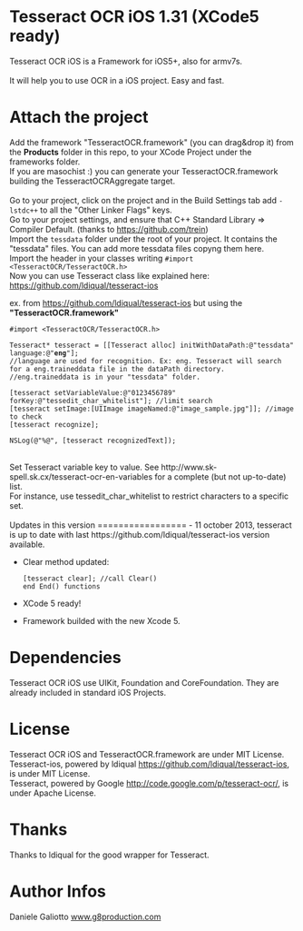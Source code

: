 Tesseract OCR iOS 1.31 (XCode5 ready)
=================

Tesseract OCR iOS is a Framework for iOS5+, also for armv7s.
<br />
<br />
It will help you to use OCR in a iOS project. Easy and fast.

Attach the project
=================

Add the framework "TesseractOCR.framework" (you can drag&drop it) from the <strong>Products</strong> folder in this repo, to your XCode Project under the frameworks folder.
<br />
If you are masochist :) you can generate your TesseractOCR.framework building the TesseractOCRAggregate target. 
<br />
<br />
Go to your project, click on the project and in the Build Settings tab add <code>-lstdc++</code> to all the "Other Linker Flags" keys.
<br />
Go to your project settings, and ensure that C++ Standard Library => Compiler Default. (thanks to https://github.com/trein)
<br />
Import the <code>tessdata</code> folder under the root of your project. It contains the "tessdata" files. You can add more tessdata files copyng them here.
<br />
Import the header in your classes writing <code>#import &lt;TesseractOCR/TesseractOCR.h&gt;</code>
<br />
Now you can use Tesseract class like explained here: https://github.com/ldiqual/tesseract-ios

ex. from https://github.com/ldiqual/tesseract-ios but using the <strong>"TesseractOCR.framework"</strong>
<pre><code>#import &lt;TesseractOCR/TesseractOCR.h&gt;

Tesseract* tesseract = [[Tesseract alloc] initWithDataPath:@"tessdata" language:@"<strong>eng</strong>"];
//language are used for recognition. Ex: eng. Tesseract will search for a eng.traineddata file in the dataPath directory. 
//eng.traineddata is in your "tessdata" folder.

[tesseract setVariableValue:@"0123456789" forKey:@"tessedit_char_whitelist"]; //limit search
[tesseract setImage:[UIImage imageNamed:@"image_sample.jpg"]]; //image to check
[tesseract recognize];

NSLog(@"%@", [tesseract recognizedText]);
</code></pre>

<br />
Set Tesseract variable key to value. See http://www.sk-spell.sk.cx/tesseract-ocr-en-variables for a complete (but not up-to-date) list.
<br />
For instance, use tessedit_char_whitelist to restrict characters to a specific set.
<br />
<br />
Updates in this version 
=================
- 11 october 2013, tesseract is up to date with last https://github.com/ldiqual/tesseract-ios version available.

- Clear method updated:<pre><code>[tesseract clear]; //call Clear() end End() functions</code></pre>

- XCode 5 ready!

- Framework builded with the new Xcode 5.



Dependencies
=================

Tesseract OCR iOS use UIKit, Foundation and CoreFoundation. They are already included in standard iOS Projects.

License
=================

Tesseract OCR iOS and TesseractOCR.framework are under MIT License.
<br />
Tesseract-ios, powered by ldiqual https://github.com/ldiqual/tesseract-ios, is under MIT License.
<br />
Tesseract, powered by Google http://code.google.com/p/tesseract-ocr/, is under Apache License.

Thanks
=================

Thanks to ldiqual for the good wrapper for Tesseract.

Author Infos
=================

Daniele Galiotto www.g8production.com

